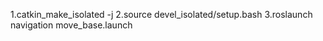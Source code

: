 1.catkin_make_isolated -j
2.source devel_isolated/setup.bash
3.roslaunch navigation move_base.launch
